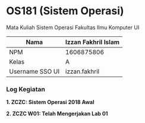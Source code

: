 # OS181 (Sistem Operasi)
Mata Kuliah Sistem Operasi Fakultas Ilmu Komputer UI

|Nama           | Izzan Fakhril Islam |
|---------------|---------------------|
|NPM            | 1606875806          |
|Kelas          | A                   |
|Username SSO UI| izzan.fakhril       |

<h3><b>Log Kegiatan</b></h3>
<b>1. ZCZC: Sistem Operasi 2018 Awal</b> 

<b>2. ZCZC W01: Telah Mengerjakan Lab 01</b>

